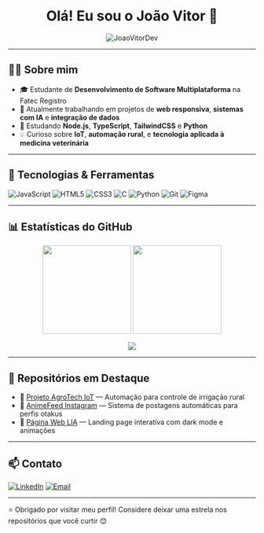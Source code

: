 <h1 align="center">Olá! Eu sou o João Vitor 👋</h1>

<p align="center">
  <img src="https://komarev.com/ghpvc/?username=JoaoVitorDev&label=Profile%20views&color=0e75b6&style=flat" alt="JoaoVitorDev" />
</p>

---

## 🧑‍💻 Sobre mim

- 🎓 Estudante de **Desenvolvimento de Software Multiplataforma** na Fatec Registro  
- 🔭 Atualmente trabalhando em projetos de **web responsiva**, **sistemas com IA** e **integração de dados**
- 🌱 Estudando **Node.js**, **TypeScript**, **TailwindCSS** e **Python**
- 💡 Curioso sobre **IoT**, **automação rural**, e **tecnologia aplicada à medicina veterinária**

---

## 🚀 Tecnologias & Ferramentas

![JavaScript](https://img.shields.io/badge/JavaScript-F7DF1E?style=for-the-badge&logo=javascript&logoColor=black)
![HTML5](https://img.shields.io/badge/HTML5-E34F26?style=for-the-badge&logo=html5&logoColor=white)
![CSS3](https://img.shields.io/badge/CSS3-1572B6?style=for-the-badge&logo=css3&logoColor=white)
![C](https://img.shields.io/badge/C-00599C?style=for-the-badge&logo=c&logoColor=white)
![Python](https://img.shields.io/badge/Python-3776AB?style=for-the-badge&logo=python&logoColor=white)
![Git](https://img.shields.io/badge/Git-F05032?style=for-the-badge&logo=git&logoColor=white)
![Figma](https://img.shields.io/badge/Figma-F24E1E?style=for-the-badge&logo=figma&logoColor=white)

---

## 📊 Estatísticas do GitHub

<p align="center">
  <img height="180em" src="https://github-readme-stats.vercel.app/api?username=JoaoVitorDev&show_icons=true&theme=tokyonight" />
  <img height="180em" src="https://github-readme-stats.vercel.app/api/top-langs/?username=JoaoVitorDev&layout=compact&langs_count=8&theme=tokyonight"/>
</p>

<p align="center">
  <img src="https://streak-stats.demolab.com?user=JoaoVitorDev&theme=tokyonight&hide_border=true&border_radius=10" />
</p>

---

## 📁 Repositórios em Destaque

- 🔷 [Projeto AgroTech IoT](https://github.com/JoaoVitorDev/projeto-agrotech-iot) — Automação para controle de irrigação rural  
- 🔷 [AnimeFeed Instagram](https://github.com/JoaoVitorDev/animefeed) — Sistema de postagens automáticas para perfis otakus  
- 🔷 [Página Web LIA](https://github.com/JoaoVitorDev/lia-landing-page) — Landing page interativa com dark mode e animações

---

## 📫 Contato

[![LinkedIn](https://img.shields.io/badge/LinkedIn-0077B5.svg?style=flat&logo=linkedin&logoColor=white)](https://www.linkedin.com/in/seu-usuario/)
[![Email](https://img.shields.io/badge/Email-D14836?style=flat&logo=gmail&logoColor=white)](mailto:seuemail@gmail.com)

---

⭐ Obrigado por visitar meu perfil! Considere deixar uma estrela nos repositórios que você curtir 😊